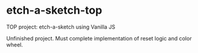 # etch-a-sketch-top
TOP project: etch-a-sketch using Vanilla JS

Unfinished project. Must complete implementation of reset logic and color wheel.